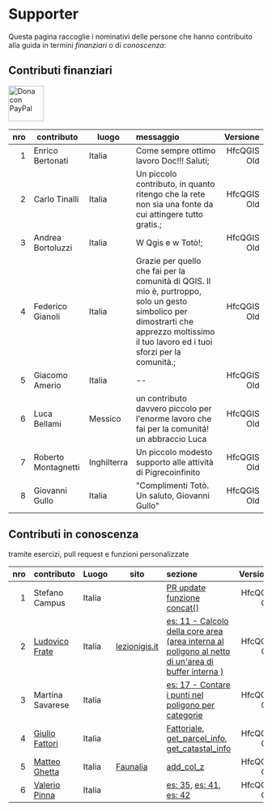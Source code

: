 # Supporter

Questa pagina raccoglie i nominativi delle persone che hanno contribuito alla guida in termini _finanziari_ o di _conoscenza_:

## Contributi finanziari

<a href="https://www.paypal.me/pigrecoinfinito" target="_blank"><img width="70" src="https://raw.githubusercontent.com/gbvitrano/HfcQGIS/master/img/PayPal.png" class="immagonobox" Title="Dona con PayPal" alt="Dona con PayPal" /></a>

nro| contributo| luogo| messaggio | Versione
--:|-----------|------|:----------|---------:
1 | Enrico Bertonati|Italia |Come sempre ottimo lavoro Doc!!! Saluti; | HfcQGIS Old
2 | Carlo Tinalli|Italia |Un piccolo contributo, in quanto ritengo che la rete non sia una fonte da cui attingere tutto gratis.; | HfcQGIS Old
3 | Andrea Bortoluzzi|Italia |W Qgis e w Totò!; | HfcQGIS Old
4 | Federico Gianoli|Italia |Grazie per quello che fai per la comunità di QGIS. Il mio è, purtroppo, solo un gesto simbolico per dimostrarti che apprezzo moltissimo il tuo lavoro ed i tuoi sforzi per la comunità.; | HfcQGIS Old
5 | Giacomo Amerio|Italia|-- | HfcQGIS Old
6 | Luca Bellami | Messico|un contributo davvero piccolo per l'enorme lavoro che fai per la comunitá! un abbraccio Luca | HfcQGIS Old
7 | Roberto Montagnetti | Inghilterra | Un piccolo modesto supporto alle attività di Pigrecoinfinito | HfcQGIS Old
8 | Giovanni Gullo | Italia | "Complimenti Totò. Un saluto, Giovanni Gullo" | HfcQGIS Old

## Contributi in conoscenza

tramite esercizi, pull request e funzioni personalizzate

nro| contributo|Luogo | sito  |sezione | Versione
--:|-----------|------|-------|:-------|---------:
1 | Stefano Campus|Italia | |[PR update funzione concat()](https://github.com/pigreco/HfcQGIS/pull/7/commits/a106fb8564dae849536b09bbc1efe8bc32d05a2a) | HfcQGIS Old
2 | [Ludovico Frate](https://twitter.com/FrateLudovico?lang=it)|Italia|[lezionigis.it](https://www.lezionigis.it/)| [es: 11 - Calcolo della core area (area interna al poligono al netto di un'area di buffer interna )](esempi/core_area.md) | HfcQGIS Old
3 | Martina Savarese| Italia||[es: 17 - Contare i punti nel poligono per categorie](esempi/punti_in_poligoni_categorie.md) | HfcQGIS Old
4 |[Giulio Fattori](https://github.com/Korto19)| Italia||[Fattoriale](gr_funzioni/custom/custom_unico.md/#fattoriale), [get_parcel_info](gr_funzioni/custom/custom_unico.md/#get_parcel_info), [get_catastal_info](gr_funzioni/custom/custom_unico.md/#get_catastal_info) | HfcQGIS Old
5 |[Matteo Ghetta](https://github.com/ghtmtt)| Italia|[Faunalia](https://www.faunalia.eu/it/)|[add_col_z](https://hfcqgis.opendatasicilia.it/esempi/add_col_z/) | HfcQGIS Old
6 |[Valerio Pinna](https://www.facebook.com/valerio.pinna.5811)| Italia||[es: 35](esempi/generalizzare_linee.md), [es: 41](esempi/etichettare_itinerario_elenco_comuni_attraversati.md), [es: 42](esempi/etichette_formattate_diversi_stili.md) | HfcQGIS Old

